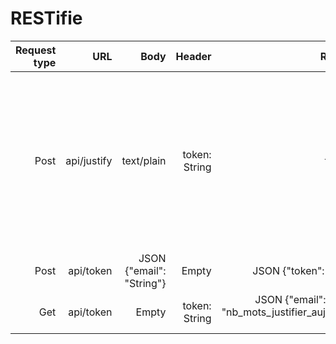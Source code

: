 # RESTifie

| Request type  | URL         | Body                     | Header        | Response                | Error      |
| ------------: | ---------:  | -----------------------: | ------------: | ----------------------: |-----------: |
| Post          | api/justify | text/plain               | token: String | text/plain              | code:402 {error: "vous avez depasser la limite quotidienne de 80 000 mots"} code:400 {error: "La syntaxe de la requete est erronee."}|
| Post          | api/token   | JSON {"email": "String"} | Empty         | JSON {"token": "String"} |      |
| Get           | api/token   | Empty                    | token: String | JSON {"email": "String", "nb_mots_justifier_aujourdhui": Integer}|       |
